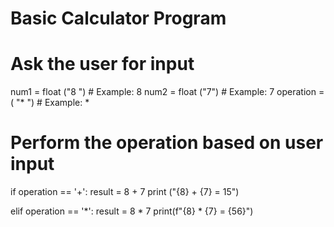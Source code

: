 # Basic Calculator Program

# Ask the user for input
num1 = float ("8 ")  # Example: 8
num2 = float ("7")  # Example: 7
operation = ( "* ")  # Example: *

# Perform the operation based on user input
if operation == '+':
    result = 8 + 7
    print ("{8} + {7} = 15")

elif operation == '*':
    result = 8 * 7
    print(f"{8} * {7} = {56}")
